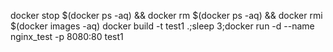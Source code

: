 <!-- docker stop $(docker ps -aq);sudo docker system prune -a -->
docker stop $(docker ps -aq) && docker rm $(docker ps -aq) && docker rmi $(docker images -aq)
docker build -t test1 .;sleep 3;docker run -d --name nginx_test -p 8080:80 test1